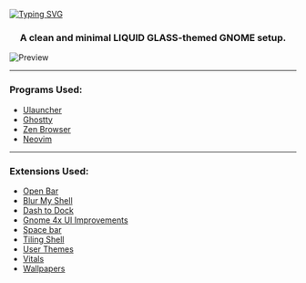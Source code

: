 [![Typing SVG](https://readme-typing-svg.demolab.com?font=JetBrains+Mono&weight=600&size=42&duration=2000&pause=5000&color=F7F7F7&center=true&vCenter=true&width=600&height=80&lines=%F0%9F%97%94+GNOME+%2B+macOS+Tahoe)](https://git.io/typing-svg)

<h3 align='center'>A clean and minimal LIQUID GLASS-themed GNOME setup.</h3>

![Preview](screenshots/SS3.png)

---

### Programs Used:

- [Ulauncher](https://ulauncher.io/)
- [Ghostty](https://ghostty.org/)
- [Zen Browser](https://zen-browser.app/)
- [Neovim](https://neovim.io/)

---

### Extensions Used:

- [Open Bar](https://extensions.gnome.org/extension/6580/open-bar/)
- [Blur My Shell](https://extensions.gnome.org/extension/3193/blur-my-shell/)
- [Dash to Dock](https://extensions.gnome.org/extension/307/dash-to-dock/)
- [Gnome 4x UI Improvements](https://extensions.gnome.org/extension/4158/gnome-40-ui-improvements/)
- [Space bar](https://extensions.gnome.org/extension/5090/space-bar/)
- [Tiling Shell](https://extensions.gnome.org/extension/7065/tiling-shell/)
- [User Themes](https://extensions.gnome.org/extension/19/user-themes/)
- [Vitals](https://extensions.gnome.org/extension/1460/vitals/)
- [Wallpapers](./.config/walls)
